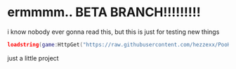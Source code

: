 # ermmmm.. BETA BRANCH!!!!!!!!!
i know nobody ever gonna read this, but this is just for testing new things
```lua
loadstring(game:HttpGet("https://raw.githubusercontent.com/hezzexx/PooHax/beta/loader.lua",true))()
```
just a little project
